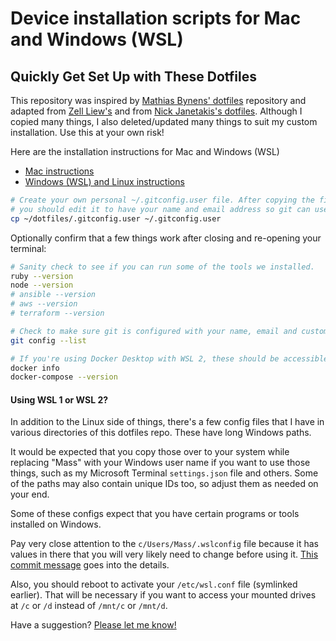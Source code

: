 # Device installation scripts for Mac and Windows (WSL)
## Quickly Get Set Up with These Dotfiles

This repository was inspired by [Mathias Bynens' dotfiles](https://github.com/mathiasbynens/dotfiles) repository and adapted from [Zell Liew's](https://github.com/zellwk/dotfiles) and from [Nick Janetakis's dotfiles](https://github.com/nickjj/dotfiles.git). 
Although I copied many things, I also deleted/updated many things to suit my custom installation. Use this at your own risk!

Here are the installation instructions for Mac and Windows (WSL)

- [Mac instructions](mac.md)
- [Windows (WSL) and Linux instructions](linux-wsl.md)

```sh
# Create your own personal ~/.gitconfig.user file. After copying the file,
# you should edit it to have your name and email address so git can use it.
cp ~/dotfiles/.gitconfig.user ~/.gitconfig.user
```

Optionally confirm that a few things work after closing and re-opening your
terminal:

```sh
# Sanity check to see if you can run some of the tools we installed.
ruby --version
node --version
# ansible --version
# aws --version
# terraform --version

# Check to make sure git is configured with your name, email and custom settings.
git config --list

# If you're using Docker Desktop with WSL 2, these should be accessible too.
docker info
docker-compose --version
```

#### Using WSL 1 or WSL 2?

In addition to the Linux side of things, there's a few config files that I have
in various directories of this dotfiles repo. These have long Windows paths.

It would be expected that you copy those over to your system while replacing
"Mass" with your Windows user name if you want to use those things, such as my Microsoft Terminal `settings.json` file and others.
Some of the paths may also contain unique IDs too, so adjust them as needed on your end.

Some of these configs expect that you have certain programs or tools installed
on Windows.

Pay very close attention to the `c/Users/Mass/.wslconfig` file because it has
values in there that you will very likely need to change before using it.
[This commit
message](https://github.com/nickjj/dotfiles/commit/d0f1fc2622204b809cf7fcbb1a82d45b451064c4)
goes into the details.

Also, you should reboot to activate your `/etc/wsl.conf` file (symlinked
earlier). That will be necessary if you want to access your mounted drives at
`/c` or `/d` instead of `/mnt/c` or `/mnt/d`.


Have a suggestion? [Please let me know!](mailto:mass.sow@gmail.com)